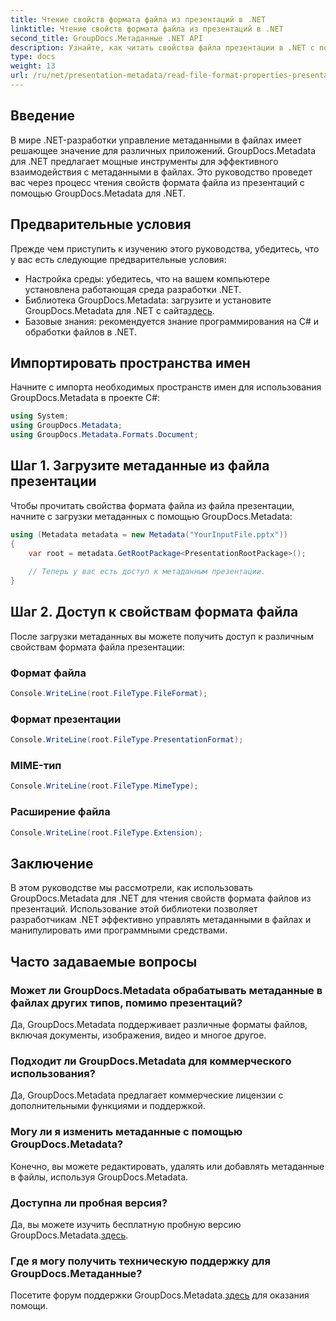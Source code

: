 ```yaml
---
title: Чтение свойств формата файла из презентаций в .NET
linktitle: Чтение свойств формата файла из презентаций в .NET
second_title: GroupDocs.Метаданные .NET API
description: Узнайте, как читать свойства файла презентации в .NET с помощью GroupDocs.Metadata. Доступ к деталям формата файла программным способом.
type: docs
weight: 13
url: /ru/net/presentation-metadata/read-file-format-properties-presentations/
---
```

## Введение
В мире .NET-разработки управление метаданными в файлах имеет решающее значение для различных приложений. GroupDocs.Metadata для .NET предлагает мощные инструменты для эффективного взаимодействия с метаданными в файлах. Это руководство проведет вас через процесс чтения свойств формата файла из презентаций с помощью GroupDocs.Metadata для .NET.
## Предварительные условия
Прежде чем приступить к изучению этого руководства, убедитесь, что у вас есть следующие предварительные условия:
- Настройка среды: убедитесь, что на вашем компьютере установлена работающая среда разработки .NET.
-  Библиотека GroupDocs.Metadata: загрузите и установите GroupDocs.Metadata для .NET с сайта[здесь](https://releases.groupdocs.com/metadata/net/).
- Базовые знания: рекомендуется знание программирования на C# и обработки файлов в .NET.

## Импортировать пространства имен
Начните с импорта необходимых пространств имен для использования GroupDocs.Metadata в проекте C#:
```csharp
using System;
using GroupDocs.Metadata;
using GroupDocs.Metadata.Formats.Document;
```
## Шаг 1. Загрузите метаданные из файла презентации
Чтобы прочитать свойства формата файла из файла презентации, начните с загрузки метаданных с помощью GroupDocs.Metadata:
```csharp
using (Metadata metadata = new Metadata("YourInputFile.pptx"))
{
    var root = metadata.GetRootPackage<PresentationRootPackage>();
    
    // Теперь у вас есть доступ к метаданным презентации.
}
```
## Шаг 2. Доступ к свойствам формата файла
После загрузки метаданных вы можете получить доступ к различным свойствам формата файла презентации:
### Формат файла
```csharp
Console.WriteLine(root.FileType.FileFormat);
```
### Формат презентации
```csharp
Console.WriteLine(root.FileType.PresentationFormat);
```
### MIME-тип
```csharp
Console.WriteLine(root.FileType.MimeType);
```
### Расширение файла
```csharp
Console.WriteLine(root.FileType.Extension);
```

## Заключение
В этом руководстве мы рассмотрели, как использовать GroupDocs.Metadata для .NET для чтения свойств формата файлов из презентаций. Использование этой библиотеки позволяет разработчикам .NET эффективно управлять метаданными в файлах и манипулировать ими программными средствами.

## Часто задаваемые вопросы
### Может ли GroupDocs.Metadata обрабатывать метаданные в файлах других типов, помимо презентаций?
Да, GroupDocs.Metadata поддерживает различные форматы файлов, включая документы, изображения, видео и многое другое.
### Подходит ли GroupDocs.Metadata для коммерческого использования?
Да, GroupDocs.Metadata предлагает коммерческие лицензии с дополнительными функциями и поддержкой.
### Могу ли я изменить метаданные с помощью GroupDocs.Metadata?
Конечно, вы можете редактировать, удалять или добавлять метаданные в файлы, используя GroupDocs.Metadata.
### Доступна ли пробная версия?
 Да, вы можете изучить бесплатную пробную версию GroupDocs.Metadata.[здесь](https://releases.groupdocs.com/).
### Где я могу получить техническую поддержку для GroupDocs.Метаданные?
 Посетите форум поддержки GroupDocs.Metadata.[здесь](https://forum.groupdocs.com/c/metadata/14) для оказания помощи.
